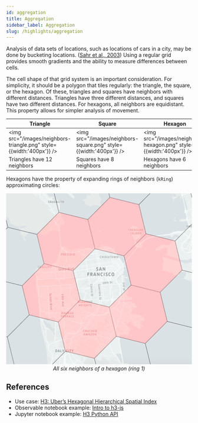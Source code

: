 ```yaml
---
id: aggregation
title: Aggregation
sidebar_label: Aggregation
slug: /highlights/aggregation
---
```


Analysis of data sets of locations, such as locations of cars in a city, may be done by bucketing locations. ([Sahr et al., 2003](http://webpages.sou.edu/~sahrk/sqspc/pubs/gdggs03.pdf)) Using a regular grid provides smooth gradients and the ability to measure differences between cells.

The cell shape of that grid system is an important consideration. For simplicity, it should be a polygon that tiles regularly: the triangle, the square, or the hexagon. Of these, triangles and squares have neighbors with different distances. Triangles have three different distances, and squares have two different distances. For hexagons, all neighbors are equidistant. This property allows for simpler analysis of movement.

| Triangle | Square | Hexagon
| -------- | ------ | -------
| <img src="/images/neighbors-triangle.png" style={{width:'400px'}} /> | <img src="/images/neighbors-square.png" style={{width:'400px'}} /> | <img src="/images/neighbors-hexagon.png" style={{width:'400px'}} />
| Triangles have 12 neighbors | Squares have 8 neighbors | Hexagons have 6 neighbors

Hexagons have the property of expanding rings of neighbors (`kRing`) approximating circles:

<div align="center">
  <img src="/images/neighbors.png" style={{width:'400px'}} /><br />
  <i>All six neighbors of a hexagon (ring 1)</i>
</div>

## References

* Use case: [H3: Uber’s Hexagonal Hierarchical Spatial Index ](https://eng.uber.com/h3/)
* Observable notebook example: [Intro to h3-js](https://observablehq.com/@nrabinowitz/h3-tutorial-the-h3-js-library?collection=@nrabinowitz/h3-tutorial)
* Jupyter notebook example: [H3 Python API](https://github.com/uber/h3-py-notebooks/blob/master/notebooks/usage.ipynb)
